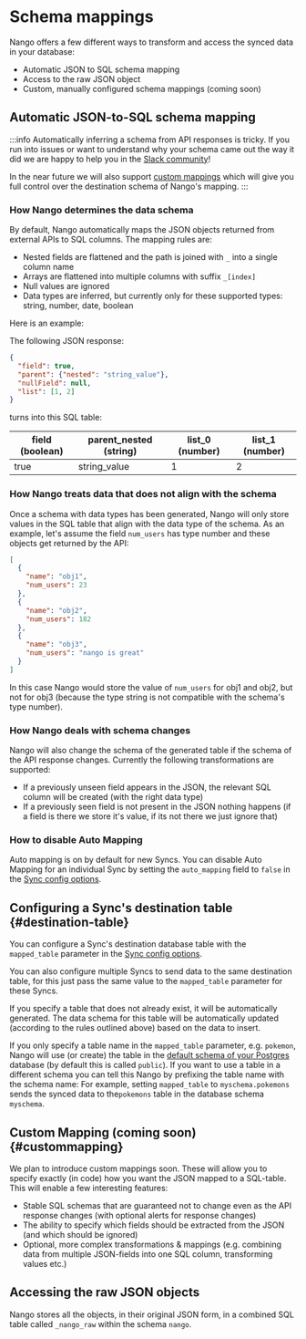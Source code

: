 # Schema mappings

Nango offers a few different ways to transform and access the synced data in your database:
- Automatic JSON to SQL schema mapping
- Access to the raw JSON object 
- Custom, manually configured schema mappings (coming soon)

## Automatic JSON-to-SQL schema mapping

:::info
Automatically inferring a schema from API responses is tricky. If you run into issues or want to understand why your schema came out the way it did we are happy to help you in the [Slack community](https://nango.dev/slack)!

In the near future we will also support [custom mappings](#custommapping) which will give you full control over the destination schema of Nango's mapping.
:::

### How Nango determines the data schema
By default, Nango automatically maps the JSON objects returned from external APIs to SQL columns. The mapping rules are:
- Nested fields are flattened and the path is joined with `_` into a single column name
- Arrays are flattened into multiple columns with suffix `_[index]`
- Null values are ignored
- Data types are inferred, but currently only for these supported types: string, number, date, boolean

Here is an example: 

The following JSON response:

```json
{
  "field": true,
  "parent": {"nested": "string_value"},
  "nullField": null,
  "list": [1, 2]
}
```

turns into this SQL table: 

| field (boolean) | parent_nested (string)      | list_0 (number) | list_1 (number) |
| ----------- |----------- | ----------- | ----------- |
| true | string_value      | 1       | 2       |

### How Nango treats data that does not align with the schema
Once a schema with data types has been generated, Nango will only store values in the SQL table that align with the data type of the schema.
As an example, let's assume the field `num_users` has type number and these objects get returned by the API:
```json
[
  {
    "name": "obj1",
    "num_users": 23
  },
  {
    "name": "obj2",
    "num_users": 182
  },
  {
    "name": "obj3",
    "num_users": "nango is great"
  }
]
```
In this case Nango would store the value of `num_users` for obj1 and obj2, but not for obj3 (because the type string is not compatible with the schema's type number).
  
### How Nango deals with schema changes
Nango will also change the schema of the generated table if the schema of the API response changes.
Currently the following transformations are supported: 
- If a previously unseen field appears in the JSON, the relevant SQL column will be created (with the right data type)
- If a previously seen field is not present in the JSON nothing happens (if a field is there we store it's value, if its not there we just ignore that)
  

### How to disable Auto Mapping
Auto mapping is on by default for new Syncs. You can disable Auto Mapping for an individual Sync by setting the `auto_mapping` field to `false` in the [Sync config options](sync-all-options.md).

## Configuring a Sync's destination table {#destination-table}

You can configure a Sync's destination database table with the `mapped_table` parameter in the [Sync config options](sync-all-options.md). 

You can also configure multiple Syncs to send data to the same destination table, for this just pass the same value to the `mapped_table` parameter for these Syncs.

If you specify a table that does not already exist, it will be automatically generated. The data schema for this table will be automatically updated (according to the rules outlined above) based on the data to insert.

If you only specify a table name in the `mapped_table` parameter, e.g. `pokemon`, Nango will use (or create) the table in the [default schema of your Postgres](https://www.postgresql.org/docs/current/ddl-schemas.html) database (by default this is called `public`). If you want to use a table in a different schema you can tell this Nango by prefixing the table name with the schema name: For example, setting `mapped_table` to `myschema.pokemons` sends the synced data to the`pokemons` table in the database schema `myschema`.


## Custom Mapping (coming soon) {#custommapping}

We plan to introduce custom mappings soon. These will allow you to specify exactly (in code) how you want the JSON mapped to a SQL-table.
This will enable a few interesting features:
- Stable SQL schemas that are guaranteed not to change even as the API response changes (with optional alerts for response changes)
- The ability to specify which fields should be extracted from the JSON (and which should be ignored)
- Optional, more complex transformations & mappings (e.g. combining data from multiple JSON-fields into one SQL column, transforming values etc.)


## Accessing the raw JSON objects

Nango stores all the objects, in their original JSON form, in a combined SQL table called `_nango_raw` within the schema `nango`.